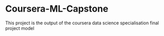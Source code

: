 # Coursera-ML-Capstone
This project is the output of the coursera data science specialisation final project model
